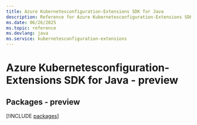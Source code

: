 ```yaml
---
title: Azure Kubernetesconfiguration-Extensions SDK for Java
description: Reference for Azure Kubernetesconfiguration-Extensions SDK for Java
ms.date: 06/26/2025
ms.topic: reference
ms.devlang: java
ms.service: kubernetesconfiguration-extensions
---
```

# Azure Kubernetesconfiguration-Extensions SDK for Java - preview
## Packages - preview
[!INCLUDE [packages](kubernetesconfiguration-extensions-index.md)]